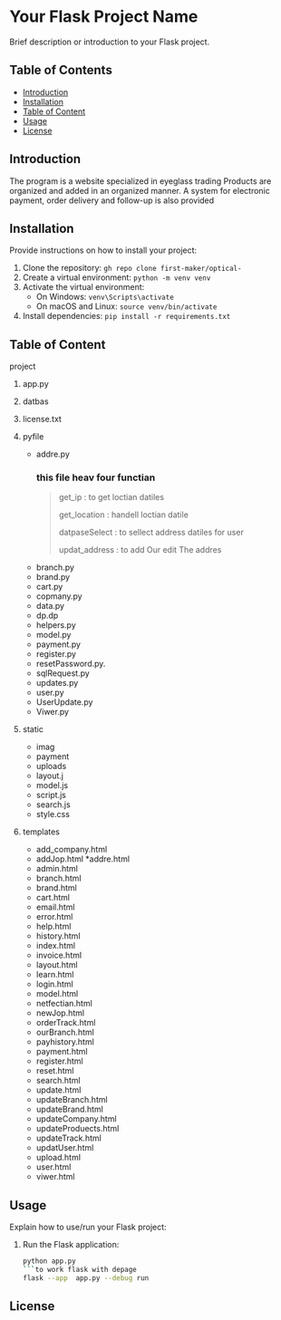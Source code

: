 
  # Your Flask Project Name

Brief description or introduction to your Flask project.

## Table of Contents

- [Introduction](#introduction)
- [Installation](#installation)
- [ Table of Content ](#Table_of_Content )
- [Usage](#usage)
- [License](#license)

## Introduction

The program is a website specialized in eyeglass trading
Products are organized and added in an organized manner. A system for electronic payment, order delivery and follow-up is also provided
## Installation

Provide instructions on how to install your project:

1. Clone the repository: `gh repo clone first-maker/optical-`
2. Create a virtual environment: `python -m venv venv`
3. Activate the virtual environment:
   - On Windows: `venv\Scripts\activate`
   - On macOS and Linux: `source venv/bin/activate`
4. Install dependencies: `pip install -r requirements.txt`
## Table of Content
project
1. app.py 
2. datbas
3. license.txt
4. pyfile
   * addre.py
     ### this file heav four functian 
     >get_ip  : to get loctian datiles
     >
     >get_location : handell   loctian datile
     >
     >datpaseSelect : to sellect address datiles for user
     >
     >updat_address  : to add Our edit The addres
     >
   * branch.py
   * brand.py
   * cart.py
   * copmany.py
   * data.py
   * dp.dp
   * helpers.py
   * model.py
   * payment.py
   * register.py
   * resetPassword.py.
   * sqlRequest.py
   * updates.py
   * user.py
   * UserUpdate.py
   * Viwer.py

5. static
    * imag
    * payment
    * uploads
    * layout.j
    * model.js
    * script.js
    * search.js
    * style.css
      
7. templates
   * add_company.html
   * addJop.html
   *addre.html
   * admin.html
   * branch.html
   * brand.html
   * cart.html
   * email.html
   * error.html
   * help.html
   * history.html
   * index.html
   * invoice.html
   * layout.html
   * learn.html
   * login.html
   * model.html
   * netfectian.html
   * newJop.html
   * orderTrack.html
   * ourBranch.html
   * payhistory.html
   * payment.html
   * register.html
   * reset.html
   * search.html
   * update.html
   * updateBranch.html
   * updateBrand.html
   * updateCompany.html
   * updateProduects.html
   * updateTrack.html
   * updatUser.html
   * upload.html
   * user.html
   * viwer.html
## Usage

Explain how to use/run your Flask project:
1. Run the Flask application:
   ```bash
   python app.py
   ```to work flask with depage 
   flask --app  app.py --debug run

## License
```license.text

